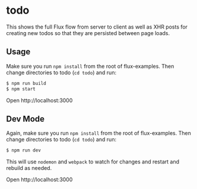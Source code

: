 # todo

This shows the full Flux flow from server to client as well as XHR posts for creating new todos so that they are persisted between page loads.

## Usage

Make sure you run `npm install` from the root of flux-examples. Then change directories to todo (`cd todo`) and run:

```bash
$ npm run build
$ npm start
```

Open http://localhost:3000

## Dev Mode

Again, make sure you run `npm install` from the root of flux-examples. Then change directories to todo (`cd todo`) and run:

```bash
$ npm run dev
```

This will use `nodemon` and `webpack` to watch for changes and restart and rebuild as needed.

Open http://localhost:3000
